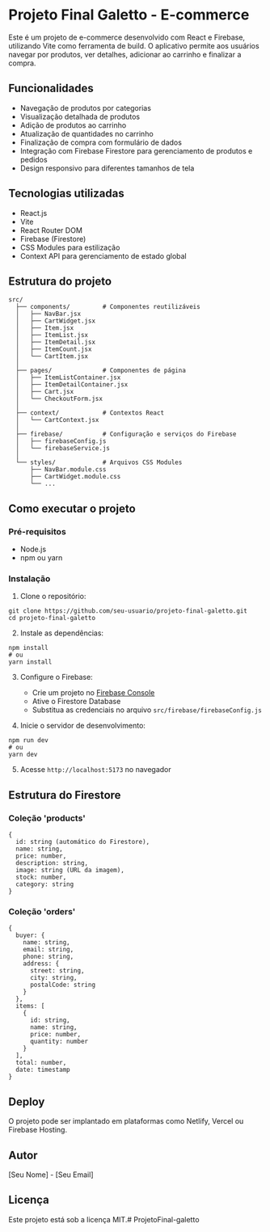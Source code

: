 # Projeto Final Galetto - E-commerce

Este é um projeto de e-commerce desenvolvido com React e Firebase, utilizando Vite como ferramenta de build. O aplicativo permite aos usuários navegar por produtos, ver detalhes, adicionar ao carrinho e finalizar a compra.

## Funcionalidades

- Navegação de produtos por categorias
- Visualização detalhada de produtos
- Adição de produtos ao carrinho
- Atualização de quantidades no carrinho
- Finalização de compra com formulário de dados
- Integração com Firebase Firestore para gerenciamento de produtos e pedidos
- Design responsivo para diferentes tamanhos de tela

## Tecnologias utilizadas

- React.js
- Vite
- React Router DOM
- Firebase (Firestore)
- CSS Modules para estilização
- Context API para gerenciamento de estado global

## Estrutura do projeto

```
src/
  ├── components/         # Componentes reutilizáveis
  │   ├── NavBar.jsx
  │   ├── CartWidget.jsx
  │   ├── Item.jsx
  │   ├── ItemList.jsx
  │   ├── ItemDetail.jsx
  │   ├── ItemCount.jsx
  │   └── CartItem.jsx
  │
  ├── pages/              # Componentes de página
  │   ├── ItemListContainer.jsx
  │   ├── ItemDetailContainer.jsx
  │   ├── Cart.jsx
  │   └── CheckoutForm.jsx
  │
  ├── context/            # Contextos React
  │   └── CartContext.jsx
  │
  ├── firebase/           # Configuração e serviços do Firebase
  │   ├── firebaseConfig.js
  │   └── firebaseService.js
  │
  └── styles/             # Arquivos CSS Modules
      ├── NavBar.module.css
      ├── CartWidget.module.css
      └── ...
```

## Como executar o projeto

### Pré-requisitos

- Node.js
- npm ou yarn

### Instalação

1. Clone o repositório:
```
git clone https://github.com/seu-usuario/projeto-final-galetto.git
cd projeto-final-galetto
```

2. Instale as dependências:
```
npm install
# ou
yarn install
```

3. Configure o Firebase:
   - Crie um projeto no [Firebase Console](https://console.firebase.google.com/)
   - Ative o Firestore Database
   - Substitua as credenciais no arquivo `src/firebase/firebaseConfig.js`

4. Inicie o servidor de desenvolvimento:
```
npm run dev
# ou
yarn dev
```

5. Acesse `http://localhost:5173` no navegador

## Estrutura do Firestore

### Coleção 'products'
```
{
  id: string (automático do Firestore),
  name: string,
  price: number,
  description: string,
  image: string (URL da imagem),
  stock: number,
  category: string
}
```

### Coleção 'orders'
```
{
  buyer: {
    name: string,
    email: string,
    phone: string,
    address: {
      street: string,
      city: string,
      postalCode: string
    }
  },
  items: [
    {
      id: string,
      name: string,
      price: number,
      quantity: number
    }
  ],
  total: number,
  date: timestamp
}
```

## Deploy

O projeto pode ser implantado em plataformas como Netlify, Vercel ou Firebase Hosting.

## Autor

[Seu Nome] - [Seu Email]

## Licença

Este projeto está sob a licença MIT.# ProjetoFinal-galetto
